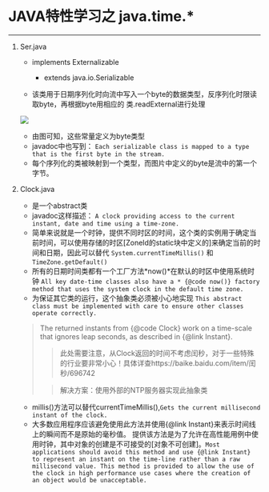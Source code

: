 # JAVA特性学习之 java.time.* #

----------
1. Ser.java 

	- implements Externalizable
		- extends java.io.Serializable

	- 该类用于日期序列化时向流中写入一个byte的数据类型，反序列化时限读取byte，再根据byte用相应的 类.readExternal进行处理
	
	![](https://i.imgur.com/OpSMa7o.png)

	- 由图可知，这些常量定义为byte类型
	- javadoc中也写到：
		`Each serializable class is mapped to a type that is the first byte in the stream. `
	- 每个序列化的类被映射到一个类型，而图片中定义的byte是流中的第一个字节。

2. Clock.java

	- 是一个abstract类
	- javadoc这样描述： `A clock providing access to the current instant, date and time using a time-zone.`
	- 简单来说就是一个时钟，提供不同时区的时间，这个类的实例用于确定当前时间，可以使用存储的时区[ZoneId的static块中定义的]来确定当前的时间和日期，因此可以替代 `System.currentTimeMillis()` 和 `TimeZone.getDefault()`
	- 所有的日期时间类都有一个工厂方法*now()*在默认的时区中使用系统时钟 `All key date-time classes also have a * {@code now()} factory method that uses the system clock in the default time zone.`
	- 为保证其它类的运行，这个抽象类必须被小心地实现 `This abstract class must be implemented with care to ensure other classes operate correctly.`
	> The returned instants from {@code Clock} work on a time-scale that ignores leap seconds, as described in {@link Instant}. 
	>> 此处需要注意，从Clock返回的时间不考虑闰秒，对于一些特殊的行业要非常小心！具体详查https://baike.baidu.com/item/闰秒/696742 
	>
	>>解决方案：使用外部的NTP服务器实现此抽象类
	
	- millis()方法可以替代currentTimeMillis(),`Gets the current millisecond instant of the clock.`
	- 大多数应用程序应该避免使用此方法并使用{@link Instant}来表示时间线上的瞬间而不是原始的毫秒值。 提供该方法是为了允许在高性能用例中使用时钟，其中对象的创建是不可接受的[对象不可创建]。`Most applications should avoid this method and use {@link Instant} to represent an instant on the time-line rather than a raw millisecond value. This method is provided to allow the use of the clock in high performance use cases where the creation of an object would be unacceptable.`
 		 